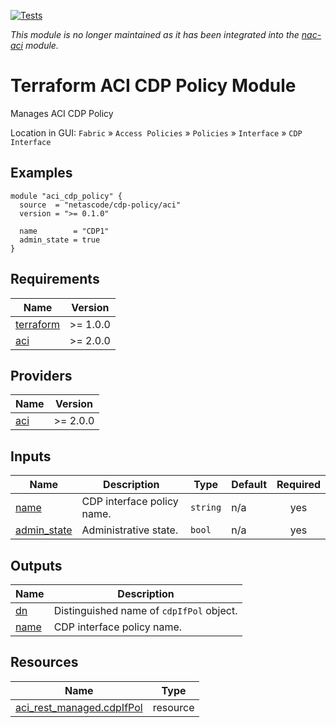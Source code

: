 <!-- BEGIN_TF_DOCS -->
[![Tests](https://github.com/netascode/terraform-aci-cdp-policy/actions/workflows/test.yml/badge.svg)](https://github.com/netascode/terraform-aci-cdp-policy/actions/workflows/test.yml)

*This module is no longer maintained as it has been integrated into the [nac-aci](https://github.com/netascode/terraform-aci-nac-aci) module.*

# Terraform ACI CDP Policy Module

Manages ACI CDP Policy

Location in GUI:
`Fabric` » `Access Policies` » `Policies` » `Interface` » `CDP Interface`

## Examples

```hcl
module "aci_cdp_policy" {
  source  = "netascode/cdp-policy/aci"
  version = ">= 0.1.0"

  name        = "CDP1"
  admin_state = true
}
```

## Requirements

| Name | Version |
|------|---------|
| <a name="requirement_terraform"></a> [terraform](#requirement\_terraform) | >= 1.0.0 |
| <a name="requirement_aci"></a> [aci](#requirement\_aci) | >= 2.0.0 |

## Providers

| Name | Version |
|------|---------|
| <a name="provider_aci"></a> [aci](#provider\_aci) | >= 2.0.0 |

## Inputs

| Name | Description | Type | Default | Required |
|------|-------------|------|---------|:--------:|
| <a name="input_name"></a> [name](#input\_name) | CDP interface policy name. | `string` | n/a | yes |
| <a name="input_admin_state"></a> [admin\_state](#input\_admin\_state) | Administrative state. | `bool` | n/a | yes |

## Outputs

| Name | Description |
|------|-------------|
| <a name="output_dn"></a> [dn](#output\_dn) | Distinguished name of `cdpIfPol` object. |
| <a name="output_name"></a> [name](#output\_name) | CDP interface policy name. |

## Resources

| Name | Type |
|------|------|
| [aci_rest_managed.cdpIfPol](https://registry.terraform.io/providers/CiscoDevNet/aci/latest/docs/resources/rest_managed) | resource |
<!-- END_TF_DOCS -->